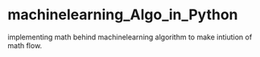 # machinelearning_Algo_in_Python
implementing math behind machinelearning algorithm to make intiution of math flow. 
